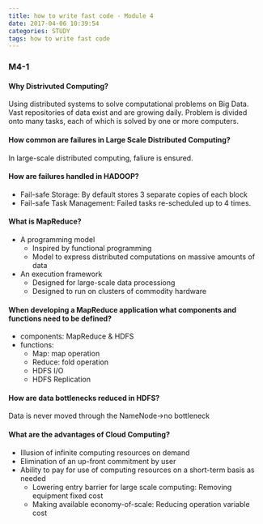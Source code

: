 ```yaml
---
title: how to write fast code - Module 4
date: 2017-04-06 10:39:54
categories: STUDY
tags: how to write fast code
---
```

### M4-1
#### Why Distrivuted Computing?

<!--more-->

Using distributed systems to solve computational problems on Big Data. Vast repositories of data exist and are growing daily. Problem is divided onto many tasks, each of which is solved by one or more computers. 

#### How common are failures in Large Scale Distributed Computing?

In large-scale distributed computing, faliure is ensured.

#### How are failures handled in HADOOP?

- Fail-safe Storage: By default stores 3 separate copies of each block
- Fail-safe Task Management: Failed tasks re-scheduled up to 4 times.

#### What is MapReduce?

- A programming model
	- Inspired by functional programming
	- Model to express distributed computations on massive amounts of data
- An execution framework
	- Designed for large-scale data processiong
	- Designed to run on clusters of commodity hardware

#### When developing a MapReduce application what components and functions need to be defined?

- components: MapReduce & HDFS
- functions:
	- Map: map operation
	- Reduce: fold operation
	- HDFS I/O
	- HDFS Replication

#### How are data bottlenecks reduced in HDFS?

Data is never moved through the NameNode->no bottleneck

#### What are the advantages of Cloud Computing?

- Illusion of infinite computing resources on demand
- Elimination of an up-front commitment by user
- Ability to pay for use of computing resources on a short-term basis as needed
	- Lowering entry barrier for large scale computing: Removing equipment fixed cost
	- Making available economy-of-scale: Reducing operation variable cost
 
